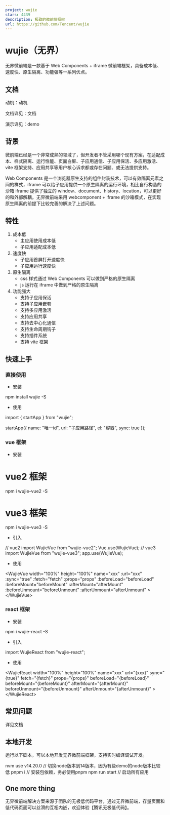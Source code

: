 ```yaml
---
project: wujie
stars: 4439
description: 极致的微前端框架
url: https://github.com/Tencent/wujie
---
```


wujie（无界）
=========

无界微前端是一款基于 Web Components + iframe 微前端框架，具备成本低、速度快、原生隔离、功能强等一系列优点。

文档
--

动机：动机

文档详见：文档

演示详见：demo

背景
--

微前端已经是一个非常成熟的领域了，但开发者不管采用哪个现有方案，在适配成本、样式隔离、运行性能、页面白屏、子应用通信、子应用保活、多应用激活、vite 框架支持、应用共享等用户核心诉求都或存在问题、或无法提供支持。

Web Components 是一个浏览器原生支持的组件封装技术，可以有效隔离元素之间的样式，iframe 可以给子应用提供一个原生隔离的运行环境，相比自行构造的沙箱 iframe 提供了独立的 window、document、history、location，可以更好的和外部解耦。无界微前端采用 webcomponent + iframe 的沙箱模式，在实现原生隔离的前提下比较完善的解决了上述问题。

特性
--

1.  成本低
    -   主应用使用成本低
    -   子应用适配成本低
2.  速度快
    -   子应用首屏打开速度快
    -   子应用运行速度快
3.  原生隔离
    -   css 样式通过 Web Components 可以做到严格的原生隔离
    -   js 运行在 iframe 中做到严格的原生隔离
4.  功能强大
    -   支持子应用保活
    -   支持子应用嵌套
    -   支持多应用激活
    -   支持应用共享
    -   支持去中心化通信
    -   支持生命周期钩子
    -   支持插件系统
    -   支持 vite 框架

快速上手
----

### 直接使用

-   安装

npm install wujie -S

-   使用

import { startApp } from "wujie";

startApp({ name: "唯一id", url: "子应用路径", el: "容器", sync: true });

### vue 框架

-   安装

# vue2 框架
npm i wujie-vue2 -S
# vue3 框架
npm i wujie-vue3 -S

-   引入

// vue2
import WujieVue from "wujie-vue2";
Vue.use(WujieVue);
// vue3
import WujieVue from "wujie-vue3";
app.use(WujieVue);

-   使用

<WujieVue
  width\="100%"
  height\="100%"
  name\="xxx"
  :url\="xxx"
  :sync\="true"
  :fetch\="fetch"
  :props\="props"
  :beforeLoad\="beforeLoad"
  :beforeMount\="beforeMount"
  :afterMount\="afterMount"
  :beforeUnmount\="beforeUnmount"
  :afterUnmount\="afterUnmount"
\></WujieVue\>

### react 框架

-   安装

npm i wujie-react -S

-   引入

import WujieReact from "wujie-react";

-   使用

<WujieReact
  width\="100%"
  height\="100%"
  name\="xxx"
  url\="{xxx}"
  sync\="{true}"
  fetch\="{fetch}"
  props\="{props}"
  beforeLoad\="{beforeLoad}"
  beforeMount\="{beforeMount}"
  afterMount\="{afterMount}"
  beforeUnmount\="{beforeUnmount}"
  afterUnmount\="{afterUnmount}"
\></WujieReact\>

常见问题
----

详见文档

本地开发
----

运行以下脚本，可以本地开发无界微前端框架，支持实时编译调试开发。

nvm use v14.20.0         // 切换node版本到14版本，因为有些demo的node版本比较低
pnpm i                  // 安装包依赖，务必使用pnpm
npm run start           // 启动所有应用

One more thing
--------------

无界微前端解决方案来源于团队的无极低代码平台，通过无界微前端，存量页面和低代码页面可以丝滑的互相内嵌，欢迎体验【腾讯无极低代码】。

